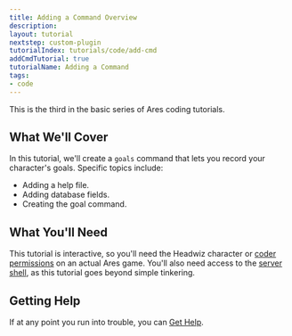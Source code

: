```yaml
---
title: Adding a Command Overview
description: 
layout: tutorial
nextstep: custom-plugin
tutorialIndex: tutorials/code/add-cmd
addCmdTutorial: true
tutorialName: Adding a Command
tags:
- code
---
```


This is the third in the basic series of Ares coding tutorials.

## What We'll Cover

In this tutorial, we'll create a `goals` command that lets you record your character's goals.  Specific topics include:

* Adding a help file.
* Adding database fields.
* Creating the goal command.

## What You'll Need

This tutorial is interactive, so you'll need the Headwiz character or [coder permissions](/tutorials/manage/roles.html) on an actual Ares game.  You'll also need access to the [server shell](/tutorials/install/server-shell.html), as this tutorial goes beyond simple tinkering.

## Getting Help

If at any point you run into trouble, you can [Get Help](/feedback.html).